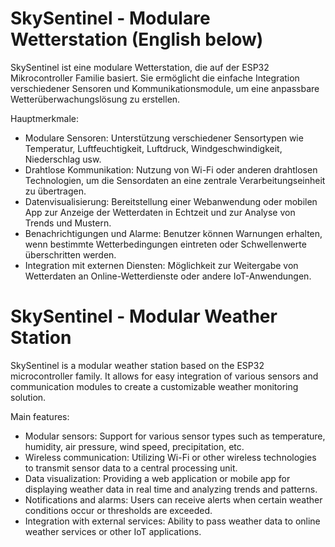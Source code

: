 # SkySentinel - Modulare Wetterstation (English below)

SkySentinel ist eine modulare Wetterstation, die auf der ESP32 Mikrocontroller Familie basiert. Sie ermöglicht die einfache Integration verschiedener Sensoren und Kommunikationsmodule, um eine anpassbare Wetterüberwachungslösung zu erstellen.

Hauptmerkmale:
- Modulare Sensoren: Unterstützung verschiedener Sensortypen wie Temperatur, Luftfeuchtigkeit, Luftdruck, Windgeschwindigkeit, Niederschlag usw.
- Drahtlose Kommunikation: Nutzung von Wi-Fi oder anderen drahtlosen Technologien, um die Sensordaten an eine zentrale Verarbeitungseinheit zu übertragen.
- Datenvisualisierung: Bereitstellung einer Webanwendung oder mobilen App zur Anzeige der Wetterdaten in Echtzeit und zur Analyse von Trends und Mustern.
- Benachrichtigungen und Alarme: Benutzer können Warnungen erhalten, wenn bestimmte Wetterbedingungen eintreten oder Schwellenwerte überschritten werden.
- Integration mit externen Diensten: Möglichkeit zur Weitergabe von Wetterdaten an Online-Wetterdienste oder andere IoT-Anwendungen.

# SkySentinel - Modular Weather Station

SkySentinel is a modular weather station based on the ESP32 microcontroller family. It allows for easy integration of various sensors and communication modules to create a customizable weather monitoring solution.

Main features:
- Modular sensors: Support for various sensor types such as temperature, humidity, air pressure, wind speed, precipitation, etc.
- Wireless communication: Utilizing Wi-Fi or other wireless technologies to transmit sensor data to a central processing unit.
- Data visualization: Providing a web application or mobile app for displaying weather data in real time and analyzing trends and patterns.
- Notifications and alarms: Users can receive alerts when certain weather conditions occur or thresholds are exceeded.
- Integration with external services: Ability to pass weather data to online weather services or other IoT applications.
